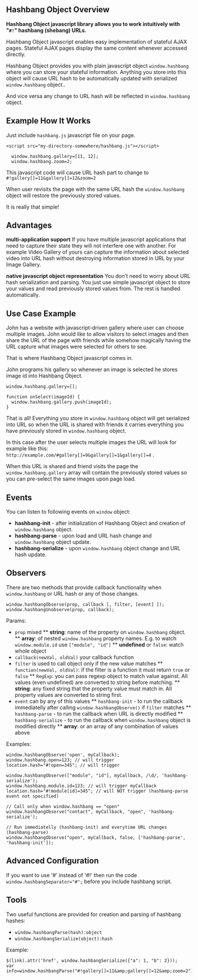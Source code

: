 ## Hashbang Object Overview

**Hashbang Object javascript library allows you to work intuitively with "`#!`" hashbang (shebang) URLs.**

Hashbang Object javascript enables easy implementation of
stateful AJAX pages. Stateful AJAX pages display the same content
whenever accessed directly.

Hashbang Object provides you with plain javascript object
`window.hashbang` where you can store your stateful
information. Anything you store into this object will cause URL
hash to be automatically updated with serialized
`window.hashbang` object..

And vice versa any change to URL hash will be reflected in
`window.hashbang` object.

## Example How It Works

Just include `hashbang.js` javascript file on your page.

`<script src="my-directory-somewhere/hashbang.js"></script>`

```
  window.hashbang.gallery=[11, 12];
  window.hashbang.zoom=2;
```

This javascript code will cause URL hash part to change to
`#!gallery[]=11&gallery[]=12&zoom=2`

When user revisits the page with the same URL hash the `window.hashbang` object will restore the previously stored values.

It is really that simple!

## Advantages

**multi-application support**
If you have multiple javascript applications that need to
capture their state they will not interfere one with
another. For example Video Gallery of yours can capture the
information about selected video into URL hash without
destroying information stored in URL by your Image Gallery.

**native javascript object representation**
You don't need to worry about URL hash serialization and parsing.
You just use simple javascript object to store your
values and read previously stored values from. The rest is
handled automatically.

## Use Case Example

John has a website with javascript-driven gallery where user can
choose multiple images.  John would like to allow visitors to
select images and then share the URL of the page with friends
while somehow magically having the URL capture what images were
selected for others to see.

That is where Hashbang Object javascript comes in.

John programs his gallery so whenever an image is selected he
stores image id into Hashbang Object.

```
window.hashbang.gallery=[];

function onSelect(imageId) {
  window.hashbang.gallery.push(imageId);
}
```

That is all! Everything you store in
`window.hashbang` object will get serialized into URL
so when the URL is shared with friends it carries everything
you have previously stored in `window.hashbang` object.

In this case after the user selects multiple images the URL will look for example like this:
`http://example.com/#gallery[]=9&gallery[]=1&gallery[]=4` .

When this URL is shared and friend visits the page the `window.hashbang.gallery` array
will contain the previously stored values so you can pre-select the same images upon page load.

## Events

You can listen to following events on `window` object:

*   **hashbang-init** - after initialization of Hashbang Object and creation of `window.hashbang` object.
*   **hashbang-parse** - upon load and URL hash change and `window.hashbang` object update.
*   **hashbang-serialize** - upon `window.hashbang` object change and URL hash update.

## Observers

There are two methods that provide callback functionality when `window.hashbang`
or URL hash or any of those changes.

```
window.hashbangObserve(prop, callback [, filter, [event] ]);
window.hashbangUnobserve(prop, callback);
```

Params:
* `prop` mixed
** **string**: name of the property on `window.hashbang` object.
** **array**: of nested `window.hashbang` property names. E.g. to watch `window.module.id` use `["module", "id"]`
** **undefined** or `false`: watch whole object
* `callback(newVal, oldVal)` your callback function
* `filter` is used to call object only if the new value matches
** `function(newVal, oldVal)`: if the filter is a function it must return `true` or `false`
** `RegExp`: you can pass regexp object to match value against. All values (even undefined) are converted to string before matching.
** **string**: any fixed string that the property value must match in. All property values are converted to string first.
* `event` can by any of this values
** `hashbang-init` - to run the callback immediatelly after calling `window.hashbangObserve()` if `filter` matches
** `hashbang-parse` - to run the callback when URL is directly modified
** `hashbang-serialize` - to run the callback when `window.hashbang` object is modified directly
** **array**: or an array of any combination of values above

Examples:
```
window.hashbangObserve('open', myCallback);
window.hashbang.open=123; // will trigger
location.hash="#!open=345"; // will trigger

window.hashbangObserve(["module", "id"], myCallback, /\d/, 'hashbang-serialize');
window.hashbang.module.id=123; // will trigger myCallback
location.hash="#!module[id]=345"; // will NOT trigger (hashbang-parse event not specified)

// Call only when window.hashbang == "open"
window.hashbangObserve("contact", myCallback, "open", 'hashbang-serialize');

// Run immediatelly (hashbang-init) and everytime URL changes (hashbang-parse)
window.hashbangObserve("open", myCallback, false, ['hashbang-parse', 'hashbang-init']);
```

## Advanced Configuration

If you want to use '#' instead of '#!' then run the code
`window.hashbangSeparator="#";` before you include
hashbang script.

## Tools

Two useful functions are provided for creation and parsing of hashbang hashes:

*   `window.hashbangParse(hash):object`
*   `window.hashbangSerialize(object):hash`

Example:
```
$(link).attr('href', window.hashbangSerialize({"a": 1, "b": 2}));
var info=window.hashbangParse("#!gallery[]=11&amp;gallery[]=12&amp;zoom=2");
```
